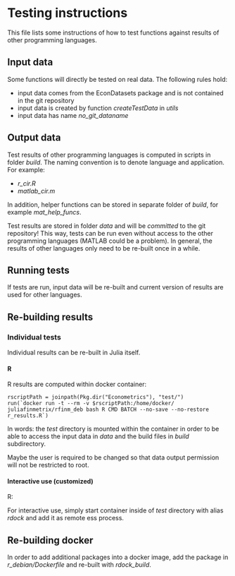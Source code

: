 Testing instructions
====================

This file lists some instructions of how to test functions against
results of other programming languages.

Input data
----------

Some functions will directly be tested on real data. The following
rules hold:
- input data comes from the EconDatasets package and is not contained
  in the git repository
- input data is created by function *createTestData* in *utils*
- input data has name *no_git_dataname*

Output data
-----------

Test results of other programming languages is computed in scripts in
folder *build*. The naming convention is to denote language and
application. For example:
- *r_cir.R*
- *matlab_cir.m*

In addition, helper functions can be stored in separate folder of
*build*, for example *mat_help_funcs*.

Test results are stored in folder *data* and will be *committed* to
the git repository! This way, tests can be run even without access to
the other programming languages (MATLAB could be a problem). In
general, the results of other languages only need to be re-built once
in a while.

Running tests
-------------

If tests are run, input data will be re-built and current version of
results are used for other languages.

Re-building results
-------------------

### Individual tests

Individual results can be re-built in Julia itself. 

#### R 

R results are computed within docker container:

````
rscriptPath = joinpath(Pkg.dir("Econometrics"), "test/")
run(`docker run -t --rm -v $rscriptPath:/home/docker/ juliafinmetrix/rfinm_deb bash R CMD BATCH --no-save --no-restore r_results.R`)
````

In words: the *test* directory is mounted within the container in
order to be able to access the input data in *data* and the build
files in *build* subdirectory. 

Maybe the user is required to be changed so that data output
permission will not be restricted to root.


#### Interactive use (customized)

R:

For interactive use, simply start container inside of *test* directory
with alias *rdock* and add it as remote ess process.


Re-building docker
-------------------

In order to add additional packages into a docker image, add the
package in *r_debian/Dockerfile* and re-built with *rdock_build*.

